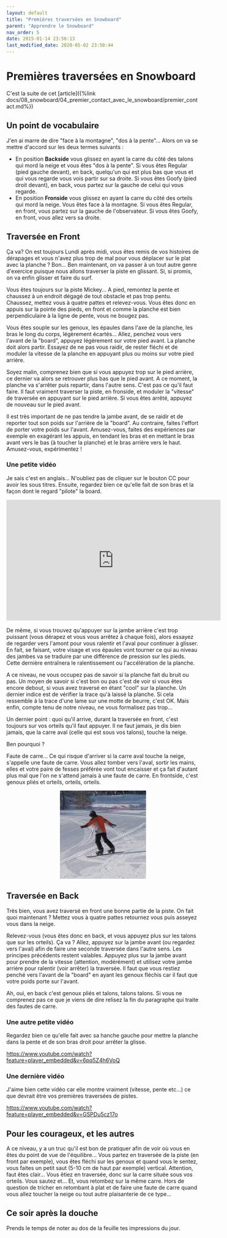 ```yaml
---
layout: default
title: "Premières traversées en Snowboard"
parent: "Apprendre le Snowboard"
nav_order: 5
date: 2015-01-14 23:56:13
last_modified_date: 2020-05-02 23:50:44
---
```



# Premières traversées en Snowboard

C'est la suite de cet [article]({%link docs/08_snowboard/04_premier_contact_avec_le_snowboard/premier_contact.md%})

## Un point de vocabulaire

J'en ai marre de dire "face à la montagne", "dos à la pente"... Alors on va se mettre d'accord sur les deux termes suivants :

* En position **Backside** vous glissez en ayant la carre du côté des talons qui mord la neige et vous êtes "dos à la pente". Si vous êtes Regular (pied gauche devant), en back, quelqu'un qui est plus bas que vous et qui vous regarde vous vois partir sur sa droite. Si vous êtes Goofy (pied droit devant), en back, vous partez sur la gauche de celui qui vous regarde.
* En position **Fronside** vous glissez en ayant la carre du côté des orteils qui mord la neige. Vous êtes face à la montagne. Si vous êtes Regular, en front, vous partez sur la gauche de l'observateur. Si vous êtes Goofy, en front, vous allez vers sa droite.

## Traversée en Front

Ça va? On est toujours Lundi après midi, vous êtes remis de vos histoires de dérapages et vous n'avez plus trop de mal pour vous déplacer sur le plat avec la planche ? Bon... Ben maintenant, on va passer à un tout autre genre d'exercice puisque nous allons traverser la piste en glissant. Si, si promis, on va enfin glisser et faire du surf.

Vous êtes toujours sur la piste Mickey... A pied, remontez la pente et chaussez à un endroit dégagé de tout obstacle et pas trop pentu. Chaussez, mettez vous à quatre pattes et relevez-vous. Vous êtes donc en appuis sur la pointe des pieds, en front et comme la planche est bien perpendiculaire à la ligne de pente, vous ne bougez pas.

Vous êtes souple sur les genoux, les épaules dans l'axe de la planche, les bras le long du corps, légèrement écartés... Allez, penchez vous vers l'avant de la "board", appuyez légèrement sur votre pied avant. La planche doit alors partir. Essayez de ne pas vous raidir, de rester fléchi et de moduler la vitesse de la planche en appuyant plus ou moins sur votre pied arrière.

Soyez malin, comprenez bien que si vous appuyez trop sur le pied arrière, ce dernier va alors se retrouver plus bas que le pied avant. A ce moment, la planche va s'arrêter puis repartir, dans l'autre sens. C'est pas ce qu'il faut faire. Il faut vraiment traverser la piste, en fronside, et moduler la "vitesse" de traversée en appuyant sur le pied arrière. Si vous êtes arrêté, appuyez de nouveau sur le pied avant.

Il est très important de ne pas tendre la jambe avant, de se raidir et de reporter tout son poids sur l'arrière de la "board". Au contraire, faites l'effort de porter votre poids sur l'avant. Amusez-vous, faites des expériences par exemple en exagérant les appuis, en tendant les bras et en mettant le bras avant vers le bas (à toucher la planche) et le bras arrière vers le haut. Amusez-vous, expérimentez !

### Une petite vidéo

Je sais c'est en anglais... N'oubliez pas de cliquer sur le bouton CC pour avoir les sous titres. Ensuite, regardez bien ce qu'elle fait de son bras et la façon dont le regard "pilote" la board.


<iframe width="560" height="315" src="https://www.youtube.com/embed/5HA8DkBlmXE?si=OgAn_npRYt0UVwSz" title="YouTube video player" frameborder="0" allow="accelerometer; autoplay; clipboard-write; encrypted-media; gyroscope; picture-in-picture; web-share" referrerpolicy="strict-origin-when-cross-origin" allowfullscreen></iframe>

De même, si vous trouvez qu'appuyer sur la jambe arrière c'est trop puissant (vous dérapez et vous vous arrêtez à chaque fois), alors essayez de regarder vers l'amont pour vous ralentir et l'aval pour continuer à glisser. En fait, se faisant, votre visage et vos épaules vont tourner ce qui au niveau des jambes va se traduire par une différence de pression sur les pieds. Cette dernière entraînera le ralentissement ou l'accélération de la planche.

A ce niveau, ne vous occupez pas de savoir si la planche fait du bruit ou pas. Un moyen de savoir si c'est bon ou pas c'est de voir si vous êtes encore debout, si vous avez traversé en étant "cool" sur la planche. Un dernier indice est de vérifier la trace qu'à laissé la planche. Si cela ressemble à la trace d'une lame sur une motte de beurre, c'est OK. Mais enfin, compte tenu de notre niveau, ne vous formalisez pas trop...

Un dernier point : quoi qu'il arrive, durant la traversée en front, c'est toujours sur vos orteils qu'il faut appuyer. Il ne faut jamais, je dis bien jamais, que la carre aval (celle qui est sous vos talons), touche la neige.

Ben pourquoi ?

Faute de carre... Ce qui risque d'arriver si la carre aval touche la neige, s'appelle une faute de carre. Vous allez tomber vers l'aval, sortir les mains, elles et votre paire de fesses préférée vont tout encaisser et ça fait d'autant plus mal que l'on ne s'attend jamais à une faute de carre. En frontside, c'est genoux pliés et orteils, orteils, orteils.

<div align="center">
<img src="./assets/traversee.webp" alt="" loading="lazy"/>
</div>

## Traversée en Back

Très bien, vous avez traversé en front une bonne partie de la piste. On fait quoi maintenant ? Mettez vous à quatre pattes retournez vous puis asseyez vous dans la neige.

Relevez-vous (vous êtes donc en back, et vous appuyez plus sur les talons que sur les orteils). Ça va ? Allez, appuyez sur la jambe avant (ou regardez vers l'aval) afin de faire une seconde traversée dans l'autre sens. Les principes précédents restent valables. Appuyez plus sur la jambe avant pour prendre de la vitesse (attention, modérément) et utilisez votre jambe arrière pour ralentir (voir arrêter) la traversée. Il faut que vous restiez penché vers l'avant de la "board" en ayant les genoux fléchis car il faut que votre poids porte sur l'avant.

Ah, oui, en back c'est genoux pliés et talons, talons talons. Si vous ne comprenez pas ce que je viens de dire relisez la fin du paragraphe qui traite des fautes de carre.

### Une autre petite vidéo

Regardez bien ce qu'elle fait avec sa hanche gauche pour mettre la planche dans la pente et de son bras droit pour arrêter la glisse.

https://www.youtube.com/watch?feature=player_embedded&v=6pq5Z4h6VoQ

### Une dernière vidéo

J'aime bien cette vidéo car elle montre vraiment (vitesse, pente etc...) ce que devrait être vos premières traversées de pistes.

https://www.youtube.com/watch?feature=player_embedded&v=GSPDu5cz17o

## Pour les courageux, et les autres

A ce niveau, y a un truc qu'il est bon de pratiquer afin de voir où vous en êtes du point de vue de l'équilibre... Vous partez en traversée de la piste (en front par exemple), vous êtes fléchi sur les genoux et quand vous le sentez, vous faites un petit saut (5-10 cm de haut par exemple) vertical. Attention, faut êtes clair... Vous êtiez en traversée, donc sur la carre située sous vos orteils. Vous sautez et... Et, vous retombez sur la même carre. Hors de question de tricher en retombant à plat et de faire une faute de carre quand vous allez toucher la neige ou tout autre plaisanterie de ce type...

## Ce soir après la douche
Prends le temps de noter au dos de la feuille tes impressions du jour.

